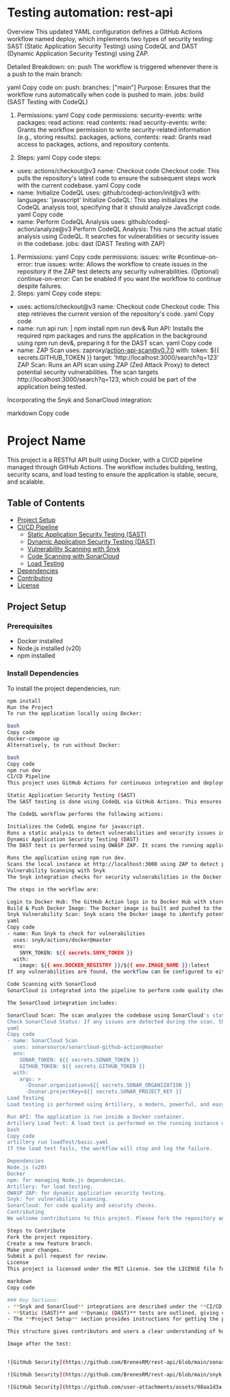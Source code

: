 # Testing automation: rest-api

Overview
This updated YAML configuration defines a GitHub Actions workflow named deploy, which implements two types of security testing: SAST (Static Application Security Testing) using CodeQL and DAST (Dynamic Application Security Testing) using ZAP.

Detailed Breakdown:
on: push
The workflow is triggered whenever there is a push to the main branch:

yaml
Copy code
on:
  push:
    branches: ["main"]
Purpose: Ensures that the workflow runs automatically when code is pushed to main.
jobs: build (SAST Testing with CodeQL)

1. Permissions:
yaml
Copy code
permissions:
  security-events: write
  packages: read
  actions: read
  contents: read
security-events: write: Grants the workflow permission to write security-related information (e.g., storing results).
packages, actions, contents: read: Grants read access to packages, actions, and repository contents.

2. Steps:
yaml
Copy code
steps:
  - uses: actions/checkout@v3
    name: Checkout code
Checkout code: This pulls the repository's latest code to ensure the subsequent steps work with the current codebase.
yaml
Copy code
  - name: Initialize CodeQL
    uses: github/codeql-action/init@v3
    with:
      languages: 'javascript'
Initialize CodeQL: This step initializes the CodeQL analysis tool, specifying that it should analyze JavaScript code.
yaml
Copy code
  - name: Perform CodeQL Analysis
    uses: github/codeql-action/analyze@v3
Perform CodeQL Analysis: This runs the actual static analysis using CodeQL. It searches for vulnerabilities or security issues in the codebase.
jobs: dast (DAST Testing with ZAP)
1. Permissions:
yaml
Copy code
permissions:
  issues: write
  #continue-on-error: true
issues: write: Allows the workflow to create issues in the repository if the ZAP test detects any security vulnerabilities.
(Optional) continue-on-error: Can be enabled if you want the workflow to continue despite failures.
2. Steps:
yaml
Copy code
steps:
  - uses: actions/checkout@v3
    name: Checkout code
Checkout code: This step retrieves the current version of the repository's code.
yaml
Copy code
  - name: run api
    run: |
      npm install
      npm run dev&
Run API: Installs the required npm packages and runs the application in the background using npm run dev&, preparing it for the DAST scan.
yaml
Copy code
  - name: ZAP Scan
    uses: zaproxy/action-api-scan@v0.7.0
    with:
      token: ${{ secrets.GITHUB_TOKEN }}
      target: 'http://localhost:3000/search?q=123'
ZAP Scan: Runs an API scan using ZAP (Zed Attack Proxy) to detect potential security vulnerabilities. The scan targets http://localhost:3000/search?q=123, which could be part of the application being tested.

Incorporating the Snyk and SonarCloud integration:

markdown
Copy code
# Project Name

This project is a RESTful API built using Docker, with a CI/CD pipeline managed through GitHub Actions. The workflow includes building, testing, security scans, and load testing to ensure the application is stable, secure, and scalable.

## Table of Contents

- [Project Setup](#project-setup)
- [CI/CD Pipeline](#cicd-pipeline)
  - [Static Application Security Testing (SAST)](#static-application-security-testing-sast)
  - [Dynamic Application Security Testing (DAST)](#dynamic-application-security-testing-dast)
  - [Vulnerability Scanning with Snyk](#vulnerability-scanning-with-snyk)
  - [Code Scanning with SonarCloud](#code-scanning-with-sonarcloud)
  - [Load Testing](#load-testing)
- [Dependencies](#dependencies)
- [Contributing](#contributing)
- [License](#license)

## Project Setup

### Prerequisites

- Docker installed
- Node.js installed (v20)
- npm installed

### Install Dependencies

To install the project dependencies, run:

```bash
npm install
Run the Project
To run the application locally using Docker:

bash
Copy code
docker-compose up
Alternatively, to run without Docker:

bash
Copy code
npm run dev
CI/CD Pipeline
This project uses GitHub Actions for continuous integration and deployment. The pipeline includes the following jobs:

Static Application Security Testing (SAST)
The SAST testing is done using CodeQL via GitHub Actions. This ensures that the code is statically analyzed for security vulnerabilities before deployment.

The CodeQL workflow performs the following actions:

Initializes the CodeQL engine for javascript.
Runs a static analysis to detect vulnerabilities and security issues in the source code.
Dynamic Application Security Testing (DAST)
The DAST test is performed using OWASP ZAP. It scans the running application to identify potential vulnerabilities that can only be detected while the application is live.

Runs the application using npm run dev.
Scans the local instance at http://localhost:3000 using ZAP to detect potential security flaws.
Vulnerability Scanning with Snyk
The Snyk integration checks for security vulnerabilities in the Docker image during the build process.

The steps in the workflow are:

Login to Docker Hub: The GitHub Action logs in to Docker Hub with stored credentials.
Build & Push Docker Image: The Docker image is built and pushed to the Docker registry.
Snyk Vulnerability Scan: Snyk scans the Docker image to identify potential security vulnerabilities. The scan is run using the Snyk GitHub Action:
yaml
Copy code
- name: Run Snyk to check for vulnerabilities
  uses: snyk/actions/docker@master
  env:
    SNYK_TOKEN: ${{ secrets.SNYK_TOKEN }} 
  with:
    image: ${{ env.DOCKER_REGISTRY }}/${{ env.IMAGE_NAME }}:latest
If any vulnerabilities are found, the workflow can be configured to either fail the build or continue with a warning.

Code Scanning with SonarCloud
SonarCloud is integrated into the pipeline to perform code quality checks and provide static analysis of the codebase. This helps ensure that code adheres to best practices and detects potential bugs and security vulnerabilities.

The SonarCloud integration includes:

SonarCloud Scan: The scan analyzes the codebase using SonarCloud's static code analysis engine.
Check SonarCloud Status: If any issues are detected during the scan, the workflow can be configured to stop the process or continue based on the severity of the findings.
yaml
Copy code
- name: SonarCloud Scan
  uses: sonarsource/sonarcloud-github-action@master
  env:
    SONAR_TOKEN: ${{ secrets.SONAR_TOKEN }}
    GITHUB_TOKEN: ${{ secrets.GITHUB_TOKEN }}
  with:
    args: >
      -Dsonar.organization=${{ secrets.SONAR_ORGANIZATION }}
      -Dsonar.projectKey=${{ secrets.SONAR_PROJECT_KEY }}
Load Testing
Load testing is performed using Artillery, a modern, powerful, and easy-to-use load testing toolkit. The workflow includes:

Run API: The application is run inside a Docker container.
Artillery Load Test: A load test is performed on the running instance of the application using predefined test cases.
bash
Copy code
artillery run loadTest/basic.yaml
If the load test fails, the workflow will stop and log the failure.

Dependencies
Node.js (v20)
Docker
npm: for managing Node.js dependencies.
Artillery: for load testing.
OWASP ZAP: for dynamic application security testing.
Snyk: for vulnerability scanning.
SonarCloud: for code quality and security checks.
Contributing
We welcome contributions to this project. Please fork the repository and submit a pull request for any changes you'd like to make.

Steps to Contribute
Fork the project repository.
Create a new feature branch.
Make your changes.
Submit a pull request for review.
License
This project is licensed under the MIT License. See the LICENSE file for more details.

markdown
Copy code

### Key Sections:
- **Snyk and SonarCloud** integrations are described under the **CI/CD Pipeline** section.
- **Static (SAST)** and **Dynamic (DAST)** tests are outlined, giving clear instructions on how the workflow operates.
- The **Project Setup** section provides instructions for getting the project up and running.

This structure gives contributors and users a clear understanding of how the project works, along with instructions for reproducing the same setup locally.

Image after the test:


![GitHub Security](https://github.com/BrenesRM/rest-api/blob/main/sonarcloud.png)

![GitHub Security](https://github.com/BrenesRM/rest-api/blob/main/snyk.png)

![GitHub Security](https://github.com/user-attachments/assets/98aa1d3a-cc32-46b7-8536-be5ee040e34c)
